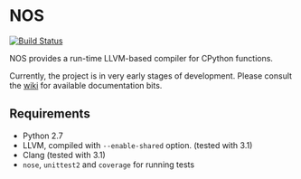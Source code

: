 NOS
===

[![Build Status](https://secure.travis-ci.org/dtcaciuc/nos.png)](http://travis-ci.org/dtcaciuc/nos)

NOS provides a run-time LLVM-based compiler for CPython functions.

Currently, the project is in very early stages of development. Please consult the [wiki](https://github.com/dtcaciuc/nos/wiki) for available documentation bits.

Requirements
------------

* Python 2.7
* LLVM, compiled with `--enable-shared` option. (tested with 3.1)
* Clang (tested with 3.1)
* `nose`, `unittest2` and `coverage` for running tests
